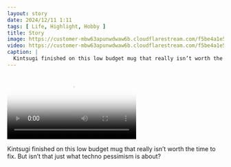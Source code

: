 ```yaml
---
layout: story
date: 2024/12/11 1:11
tags: [ Life, Highlight, Hobby ]
title: Story
image: https://customer-mbw63apunwdwaw6b.cloudflarestream.com/f5be4a1e560443b5bb8716d604b2c2ea/thumbnails/thumbnail.jpg
video: https://customer-mbw63apunwdwaw6b.cloudflarestream.com/f5be4a1e560443b5bb8716d604b2c2ea/downloads/default.mp4
caption: |
  Kintsugi finished on this low budget mug that really isn’t worth the time to fix. But isn’t that just what techno pessimism is about?
---
```



<video src='https://customer-mbw63apunwdwaw6b.cloudflarestream.com/f5be4a1e560443b5bb8716d604b2c2ea/downloads/default.mp4' poster='https://customer-mbw63apunwdwaw6b.cloudflarestream.com/f5be4a1e560443b5bb8716d604b2c2ea/thumbnails/thumbnail.jpg' aria-describedby='description'><!-- tracks --></video>

<div id='description'>Kintsugi finished on this low budget mug that really isn’t worth the time to fix. But isn’t that just what techno pessimism is about?</div>

